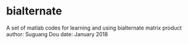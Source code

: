 # bialternate
A set of matlab codes for learning and using bialternate matrix product
author: Suguang Dou
date: January 2018
